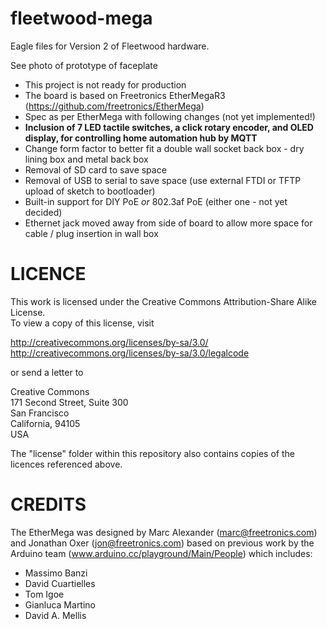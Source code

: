 # fleetwood-mega
Eagle files for Version 2 of Fleetwood hardware.

See photo of prototype of faceplate

- This project is not ready for production
- The board is based on Freetronics EtherMegaR3 (https://github.com/freetronics/EtherMega)
- Spec as per EtherMega with following changes (not yet implemented!)
 - **Inclusion of 7 LED tactile switches, a click rotary encoder, and OLED display, for controlling home automation hub by MQTT**
 - Change form factor to better fit a double wall socket back box - dry lining box and metal back box
 - Removal of SD card to save space
 - Removal of USB to serial to save space (use external FTDI or TFTP upload of sketch to bootloader)
 - Built-in support for DIY PoE *or* 802.3af PoE (either one - not yet decided)
 - Ethernet jack moved away from side of board to allow more space for cable / plug insertion in wall box

# LICENCE
This work is licensed under the
Creative Commons Attribution-Share Alike License.  
To view a copy of this license, visit

  http://creativecommons.org/licenses/by-sa/3.0/  
  http://creativecommons.org/licenses/by-sa/3.0/legalcode

or send a letter to

  Creative Commons  
  171 Second Street, Suite 300  
  San Francisco  
  California, 94105  
  USA

The "license" folder within this repository also contains copies of the
licences referenced above.

# CREDITS
The EtherMega was designed by Marc Alexander (marc@freetronics.com) and
Jonathan Oxer (jon@freetronics.com) based on previous work by the Arduino
team (www.arduino.cc/playground/Main/People) which includes:

 * Massimo Banzi
 * David Cuartielles
 * Tom Igoe
 * Gianluca Martino
 * David A. Mellis
